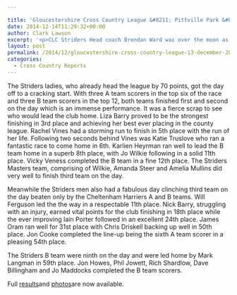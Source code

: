 ```yaml
---

title: 'Gloucestershire Cross Country League &#8211; Pittville Park &#8211; 13 December 2014'
date: 2014-12-14T11:29:32+00:00
author: Clark Lawson
excerpt: '<p>CLC Striders Head coach Brendan Ward was over the moon as he watched his teams put in great performances in the third Gloucestershire County Cross Country league fixture of the season held at Pittville Park on Saturday.</p>'
layout: post
permalink: /2014/12/gloucestershire-cross-country-league-13-december-2014/
categories:
  - Cross Country Reports
---
```

The Striders ladies, who already head the league by 70 points, got the day off to a cracking start. With three A team scorers in the top six of the race and three B team scorers in the top 12, both teams finished first and second on the day which is an immense performance. It was a fierce scrap to see who would lead the club home. Liza Barry proved to be the strongest finishing in 3rd place and achieving her best ever placing in the county league. Rachel Vines had a storming run to finish in 5th place with the run of her life. Following two seconds behind Vines was Katie Truslove who ran a fantastic race to come home in 6th. Karlien Heyrman ran well to lead the B team home in a superb 8th place, with Jo Wilkie following in a solid 11th place. Vicky Veness completed the B team in a fine 12th place. The Striders Masters team, comprising of Wilkie, Amanda Steer and Amelia Mullins did very well to finish third team on the day.

Meanwhile the Striders men also had a fabulous day clinching third team on the day beaten only by the Cheltenham Harriers A and B teams. Will Ferguson led the the way in a respectable 11th place. Nick Barry, struggling with an injury, earned vital points for the club finishing in 18th place while the ever improving Iain Porter followed in an excellent 24th place. James Oram ran well for 31st place with Chris Driskell backing up well in 50th place. Jon Cooke completed the line-up being the sixth A team scorer in a pleasing 54th place. 

The Striders B team were ninth on the day and were led home by Mark Langman in 59th place. Jon Howes, Phil Jowett, Rich Shardlow, Dave Billingham and Jo Maddocks completed the B team scorers. 

Full <a href="http://www.glosaaa.org.uk/RESULTS_CROSS/Glos_CC_results_13December2014.pdf" target="_blank" rel="nofollow">results</a>and <a href="https://www.flickr.com/photos/129700982@N05/sets/72157647454210233/" target="_blank" rel="nofollow">photos</a>are now available.